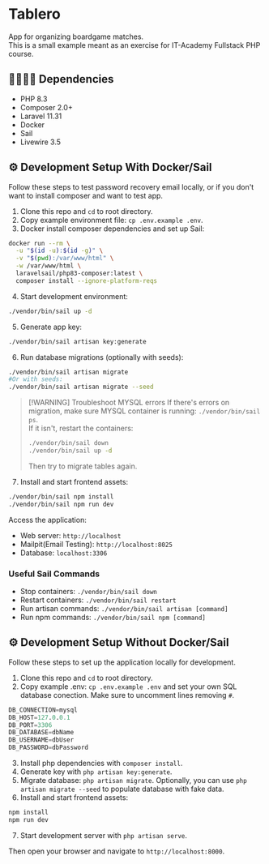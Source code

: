 # Tablero
App for organizing boardgame matches.  
This is a small example meant as an exercise for IT-Academy Fullstack PHP course.   

## 🧑‍🧑‍🧒‍🧒 Dependencies
- PHP 8.3
- Composer 2.0+
- Laravel 11.31
- Docker
- Sail 
- Livewire 3.5

## ⚙️ Development Setup With Docker/Sail
Follow these steps to test password recovery email locally, or if you don't want to install composer and want to test app. 

1. Clone this repo and `cd` to root directory.
2. Copy example environment file: `cp .env.example .env`.
3. Docker install composer dependencies and set up Sail:
```sh
docker run --rm \
  -u "$(id -u):$(id -g)" \
  -v "$(pwd):/var/www/html" \
  -w /var/www/html \
  laravelsail/php83-composer:latest \
  composer install --ignore-platform-reqs
```
4. Start development environment:
```sh
./vendor/bin/sail up -d
```
5. Generate app key:
```sh
./vendor/bin/sail artisan key:generate
```
6. Run database migrations (optionally with seeds):
```sh
./vendor/bin/sail artisan migrate
#Or with seeds:
./vendor/bin/sail artisan migrate --seed
```
>[!WARNING] Troubleshoot MYSQL errors
> If there's errors on migration, make sure MYSQL container is running: `./vendor/bin/sail ps`.  
> If it isn't, restart the containers: 
>```sh
>./vendor/bin/sail down
>./vendor/bin/sail up -d
>```
> Then try to migrate tables again.

7. Install and start frontend assets:
```sh
./vendor/bin/sail npm install
./vendor/bin/sail npm run dev
```
Access the application:
- Web server: `http://localhost`
- Mailpit(Email Testing): `http://localhost:8025`
- Database: `localhost:3306`

### Useful Sail Commands
- Stop containers: `./vendor/bin/sail down`
- Restart containers: `./vendor/bin/sail restart`
- Run artisan commands: `./vendor/bin/sail artisan [command]`
- Run npm commands: `./vendor/bin/sail npm [command]`

## ⚙️ Development Setup Without Docker/Sail
Follow these steps to set up the application locally for development.  
1. Clone this repo and `cd` to root directory.
2. Copy example .env: `cp .env.example .env` and set your own SQL database conection. Make sure to uncomment lines removing `#`. 
```sql
DB_CONNECTION=mysql
DB_HOST=127.0.0.1
DB_PORT=3306
DB_DATABASE=dbName
DB_USERNAME=dbUser
DB_PASSWORD=dbPassword
```
3. Install php dependencies with `composer install`.
4. Generate key with `php artisan key:generate`.
5. Migrate database: `php artisan migrate`. Optionally, you can use `php artisan migrate --seed` to populate database with fake data. 
6. Install and start frontend assets:
```sh
npm install
npm run dev
```
7. Start development server with `php artisan serve`. 

Then open your browser and navigate to `http://localhost:8000`.